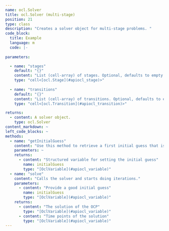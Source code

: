 ```yaml
--- 
name: ocl.Solver
title: ocl.Solver (multi-stage)
position: 21
type: class
description: "Creates a solver object for multi-stage problems. "
code_block:
  title: Example
  language: m
  code: |- 
    
parameters: 

  - name: "stages"
    default: "{}"
    content: "List (cell-array) of stages. Optional, defaults to empty list."
    type: "cell<[ocl.Stage](#apiocl_stage)>"
    
  - name: "transitions"
    default: "{}"
    content: "List (cell-array) of transitions. Optional, defaults to empty list."
    type: "cell<[ocl.Transition](#apiocl_transition)>"

returns: 
  - content: A solver object.
    type: ocl.Solver
content_markdown: ~
left_code_blocks: ~
methods: 
  - name: "getInitialGuess"
    content: "Use this method to retrieve a first initial guess that is generated from the bounds. You can further modify this initial guess to improve the solver performance."
    parameters: ~
    returns: 
      - content: "Structured variable for setting the initial guess"
        name: initialGuess
        type: "[OclVariable](#apiocl_variable)"
  - name: "solve"
    content: "Calls the solver and starts doing iterations."
    parameters: 
      - content: "Provide a good initial guess"
        name: initialGuess
        type: "[OclVariable](#apiocl_variable)"
    returns: 
      - content: "The solution of the OCP"
        type: "[OclVariable](#apiocl_variable)"
      - content: "Time points of the solution"
        type: "[OclVariable](#apiocl_variable)"
---
```

